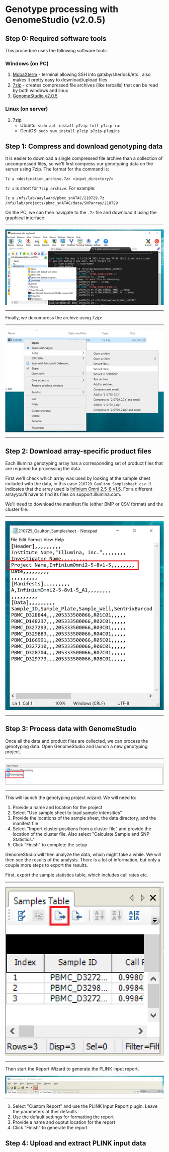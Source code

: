 # Genotype processing with GenomeStudio (v2.0.5)

## Step 0: Required software tools

This procedure uses the following software tools:

### Windows (on PC)

1. [MobaXterm](https://mobaxterm.mobatek.net/) - terminal allowing SSH into gatsby/sherlock/etc., also makes it pretty easy to download/upload files
1. [7zip](https://www.7-zip.org/) - creates compressed file archives (like tarballs) that can be read by both windows and linux
1. [GenomeStudio v2.0.5](https://www.illumina.com/techniques/microarrays/array-data-analysis-experimental-design/genomestudio.html)

### Linux (on server)

1. 7zip
    - Ubuntu: `sudo apt install p7zip-full p7zip-rar`
    - CentOS: `sudo yum install p7zip p7zip-plugins`

## Step 1: Compress and download genotyping data

It is easier to download a single compressed file archive than a collection of
uncompressed files, so we'll first compress our genotyping data on the server
using 7zip. The format for the command is:

```
7z a <destination_archive.7z> <input_directory/>
```

`7z a` is short for `7zip archive`. For example:

```
7z a /nfs/lab/aaylward/pbmc_snATAC/210729.7z /nfs/lab/projects/pbmc_snATAC/data/SNParray/210729
```

On the PC, we can then navigate to the `.7z` file and download it using the
graphical interface:

---

![mobaxterm image](screenshots/moba-xterm-download.png)

---

Finally, we decompress the archive using 7zip:

---

![7zip image](screenshots/7zip-extract.png)

---

## Step 2: Download array-specific product files

Each illumina genotyping array has a corresponding set of product files that
are required for processing the data.

First we'll check which array was used by looking at the sample sheet included
with the data, in this case `210729_Gaulton_Samplesheet.csv`. It indicates that
the array used is [Infinium Omni 2.5-8 v1.5](https://support.illumina.com/array/array_kits/humanomni2_5-8_beadchip_kit/downloads.html). For a different arrayyou'll have
to find its files on support.illumina.com.

We'll need to download the manifest file (either BMP or CSV format) and the
cluster file.

---

![sample sheet](screenshots/sample-sheet.png)

---

## Step 3: Process data with GenomeStudio

Once all the data and product files are collected, we can process the
genotyping data. Open GenomeStudio and launch a new genotyping project.

---

![start genotyping project](screenshots/start-genotyping-project.png)

---

This will launch the genotyping project wizard. We will need to:

1. Provide a name and location for the project
1. Select "Use sample sheet to load sample intensities"
1. Provide the locations of the sample sheet, the data directory, and the manifest file
1. Select "Import cluster positions from a cluster file" and provide the location of the cluster file. Also select "Calculate Sample and SNP Statistics."
1. Click "Finish" to complete the setup

GenomeStudio will then analyze the data, which might take a while. We will then
see the results of the analysis. There is a lot of information, but only a
couple more steps to export the results.

First, export the sample statistics table, which includes call rates etc.

---

![samples table](screenshots/samples-table.png)

---

Then start the Report Wizard to generate the PLINK input report.

![report button](screenshots/report-button.png)

---

1. Select "Custom Report" and use the PLINK Input Report plugin. Leave the
parameters at ther defaults
1. Use the default settings for formatting the report
1. Provide a name and ouptut location for the report
1. Click "Finish" to generate the report

## Step 4: Upload and extract PLINK input data

